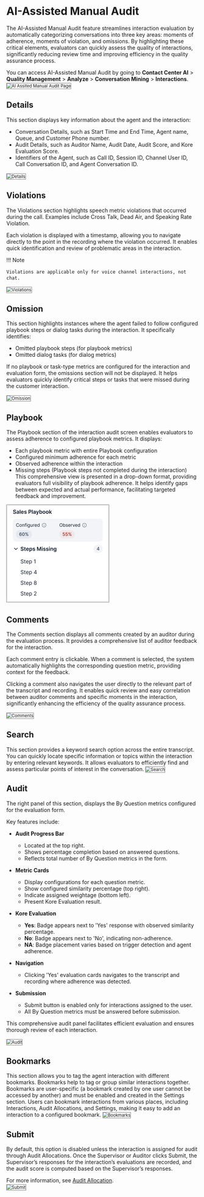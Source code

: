 # AI-Assisted Manual Audit

The AI-Assisted Manual Audit feature streamlines interaction evaluation by automatically categorizing conversations into three key areas: moments of adherence, moments of violation, and omissions. By highlighting these critical elements, evaluators can quickly assess the quality of interactions, significantly reducing review time and improving efficiency in the quality assurance process.

You can access AI-Assisted Manual Audit by going to **Contact Center AI** > **Quality Management** > **Analyze** > **Conversation Mining** > **Interactions**.  
<img src="../images/ai-assist-manual-audit-default.png" alt="AI Assited Manual Audit Page" title="AI Assited Manual Audit Page" style="border: 1px solid gray; zoom:80%;">

## Details

This section displays key information about the agent and the interaction:

* Conversation Details, such as Start Time and End Time, Agent name, Queue, and Customer Phone number.
* Audit Details, such as Auditor Name, Audit Date, Audit Score, and Kore Evaluation Score.
* Identifiers of the Agent, such as Call ID, Session ID, Channel User ID, Call Conversation ID, and Agent Conversation ID.  
<img src="../images/ai-assist-detail.png" alt="Details" title="Details" style="border: 1px solid gray; zoom:80%;">

## Violations

The Violations section highlights speech metric violations that occurred during the call. Examples include Cross Talk, Dead Air, and Speaking Rate Violation.

Each violation is displayed with a timestamp, allowing you to navigate directly to the point in the recording where the violation occurred. It enables quick identification and review of problematic areas in the interaction.


!!! Note

    Violations are applicable only for voice channel interactions, not chat.

<img src="../images/ai-assist-violation.png" alt="Violations" title="Violations" style="border: 1px solid gray; zoom:80%;">

## Omission

This section highlights instances where the agent failed to follow configured playbook steps or dialog tasks during the interaction. It specifically identifies:

* Omitted playbook steps (for playbook metrics)
* Omitted dialog tasks (for dialog metrics)

If no playbook or task-type metrics are configured for the interaction and evaluation form, the omissions section will not be displayed. It helps evaluators quickly identify critical steps or tasks that were missed during the customer interaction.

<img src="../images/ai-assist-omission.png" alt="Omission" title="Omission" style="border: 1px solid gray; zoom:80%;">

## Playbook

The Playbook section of the interaction audit screen enables evaluators to assess adherence to configured playbook metrics. It displays:
* Each playbook metric with entire Playbook configuration
* Configured minimum adherence for each metric
* Observed adherence within the interaction
* Missing steps (Playbook steps not completed during the interaction)
This comprehensive view is presented in a drop-down format, providing evaluators full visibility of playbook adherence. It helps identify gaps between expected and actual performance, facilitating targeted feedback and improvement.
  
<img src="../analyze/images/ai-assist-playbook.png" alt="Playbook" title="Playbook" style="border: 1px solid gray; zoom:50%;">

## Comments

The Comments section displays all comments created by an auditor during the evaluation process. It provides a comprehensive list of auditor feedback for the interaction.

Each comment entry is clickable. When a comment is selected, the system automatically highlights the corresponding question metric, providing context for the feedback.

Clicking a comment also navigates the user directly to the relevant part of the transcript and recording. It enables quick review and easy correlation between auditor comments and specific moments in the interaction, significantly enhancing the efficiency of the quality assurance process.

<img src="../images/ai-assist-comments.png" alt="Comments" title="Comments" style="border: 1px solid gray; zoom:80%;">

## Search

This section provides a keyword search option across the entire transcript. You can quickly locate specific information or topics within the interaction by entering relevant keywords. It allows evaluators to efficiently find and assess particular points of interest in the conversation.
<img src="../images/ai-assist-search.png" alt="Search" title="Search" style="border: 1px solid gray; zoom:80%;">

## Audit

The right panel of this section, displays the By Question metrics configured for the evaluation form.

Key features include:

* **Audit Progress Bar**

  * Located at the top right.
  * Shows percentage completion based on answered questions.
  * Reflects total number of By Question metrics in the form.

* **Metric Cards**

  * Display configurations for each question metric.
  * Show configured similarity percentage (top right).
  * Indicate assigned weightage (bottom left).
  * Present Kore Evaluation result.

* **Kore Evaluation**

  * **Yes**: Badge appears next to 'Yes' response with observed similarity percentage.
  * **No**: Badge appears next to 'No', indicating non-adherence.
  * **NA**: Badge placement varies based on trigger detection and agent adherence.

* **Navigation**

  * Clicking 'Yes' evaluation cards navigates to the transcript and recording where adherence was detected.

* **Submission**

  * Submit button is enabled only for interactions assigned to the user.
  * All By Question metrics must be answered before submission.

This comprehensive audit panel facilitates efficient evaluation and ensures thorough review of each interaction.

<img src="../images/ai-assist-audit.png" alt="Audit" title="Audit" style="border: 1px solid gray; zoom:80%;">

## Bookmarks

This section allows you to tag the agent interaction with different bookmarks. Bookmarks help to tag or group similar interactions together. Bookmarks are user-specific (a bookmark created by one user cannot be accessed by another) and must be enabled and created in the Settings section. Users can bookmark interactions from various places, including Interactions, Audit Allocations, and Settings, making it easy to add an interaction to a configured bookmark.
<img src="../images/ai-assist-bookmarks.png" alt="Bookmarks" title="Bookmarks" style="border: 1px solid gray; zoom:80%;">

## Submit

By default, this option is disabled unless the interaction is assigned for audit through Audit Allocations. Once the Supervisor or Auditor clicks Submit, the Supervisor’s responses for the interaction’s evaluations are recorded, and the audit score is computed based on the Supervisor’s responses.

For more information, see [Audit Allocation](../analyze/conversation-mining.md#audit-allocations).  
<img src="../images/ai-assist-submit.png" alt="Submit" title="Submit" style="border: 1px solid gray; zoom:80%;">